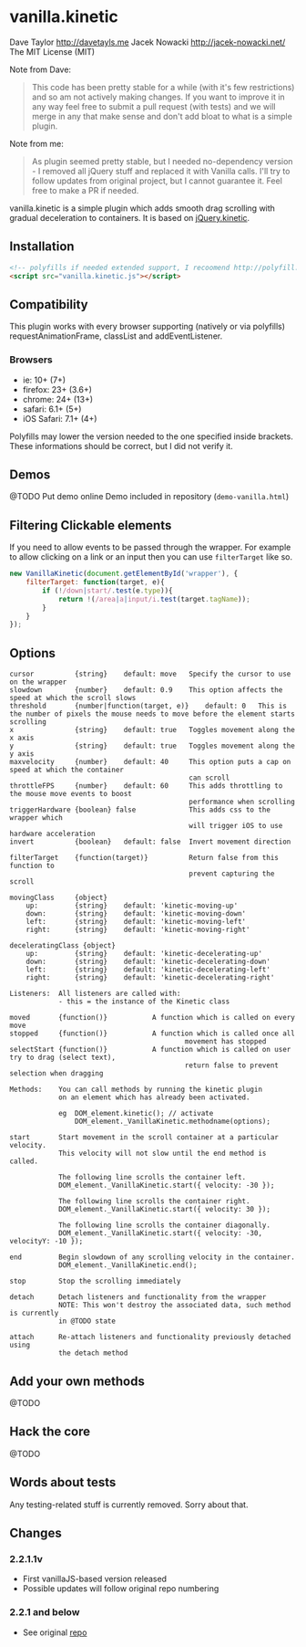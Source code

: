 vanilla.kinetic
==============
Dave Taylor <http://davetayls.me>
Jacek Nowacki <http://jacek-nowacki.net/>
The MIT License (MIT)

Note from Dave:
> This code has been pretty stable for a while (with it's few restrictions) and so am not actively making changes. If you want to improve it in any way feel free to submit a pull request (with tests) and we will merge in any that make sense and don't add bloat to what is a simple plugin.

Note from me:
> As plugin seemed pretty stable, but I needed no-dependency version - I removed all jQuery stuff and replaced it with Vanilla calls. I'll try to follow updates from original project, but I cannot guarantee it. Feel free to make a PR if needed.

vanilla.kinetic is a simple plugin which adds smooth drag scrolling with gradual deceleration to containers. It is based on [jQuery.kinetic](https://github.com/davetayls/jquery.kinetic/).

## Installation

```html
<!-- polyfills if needed extended support, I recoomend http://polyfill.io/ -->
<script src="vanilla.kinetic.js"></script>
```

## Compatibility

This plugin works with every browser supporting (natively or via polyfills) requestAnimationFrame, classList and addEventListener.

### Browsers ###

- ie: 10+ (7+)
- firefox: 23+ (3.6+)
- chrome: 24+ (13+)
- safari: 6.1+ (5+)
- iOS Safari: 7.1+ (4+) 

Polyfills may lower the version needed to the one specified inside brackets. These informations should be correct, but I did not verify it.

## Demos

@TODO Put demo online
Demo included in repository (`demo-vanilla.html`)

Filtering Clickable elements
---

If you need to allow events to be passed through the wrapper. For example to allow clicking on a link or an input then you can use `filterTarget` like so.

```javascript
new VanillaKinetic(document.getElementById('wrapper'), {
    filterTarget: function(target, e){
        if (!/down|start/.test(e.type)){
            return !(/area|a|input/i.test(target.tagName));
        }
    }
});
```

## Options

    cursor          {string}    default: move   Specify the cursor to use on the wrapper
    slowdown        {number}    default: 0.9    This option affects the speed at which the scroll slows
    threshold       {number|function(target, e)}    default: 0   This is the number of pixels the mouse needs to move before the element starts scrolling
    x               {string}    default: true   Toggles movement along the x axis
    y               {string}    default: true   Toggles movement along the y axis
    maxvelocity     {number}    default: 40     This option puts a cap on speed at which the container
                                                can scroll
    throttleFPS     {number}    default: 60     This adds throttling to the mouse move events to boost
                                                performance when scrolling
    triggerHardware {boolean} false             This adds css to the wrapper which
                                                will trigger iOS to use hardware acceleration
    invert          {boolean}   default: false  Invert movement direction

    filterTarget    {function(target)}          Return false from this function to
                                                prevent capturing the scroll

    movingClass     {object}
        up:         {string}    default: 'kinetic-moving-up'
        down:       {string}    default: 'kinetic-moving-down'
        left:       {string}    default: 'kinetic-moving-left'
        right:      {string}    default: 'kinetic-moving-right'

    deceleratingClass {object}
        up:         {string}    default: 'kinetic-decelerating-up'
        down:       {string}    default: 'kinetic-decelerating-down'
        left:       {string}    default: 'kinetic-decelerating-left'
        right:      {string}    default: 'kinetic-decelerating-right'

    Listeners:  All listeners are called with:
                - this = the instance of the Kinetic class

    moved       {function()}           A function which is called on every move
    stopped     {function()}           A function which is called once all
                                               movement has stopped
    selectStart {function()}           A function which is called on user try to drag (select text),
                                               return false to prevent selection when dragging

    Methods:    You can call methods by running the kinetic plugin
                on an element which has already been activated.

                eg  DOM_element.kinetic(); // activate
                    DOM_element._VanillaKinetic.methodname(options);

    start       Start movement in the scroll container at a particular velocity.
                This velocity will not slow until the end method is called.

                The following line scrolls the container left.
                DOM_element._VanillaKinetic.start({ velocity: -30 });

                The following line scrolls the container right.
                DOM_element._VanillaKinetic.start({ velocity: 30 });

                The following line scrolls the container diagonally.
                DOM_element._VanillaKinetic.start({ velocity: -30, velocityY: -10 });

    end         Begin slowdown of any scrolling velocity in the container.
                DOM_element._VanillaKinetic.end();

    stop        Stop the scrolling immediately

    detach      Detach listeners and functionality from the wrapper
                NOTE: This won't destroy the associated data, such method is currently
                in @TODO state

    attach      Re-attach listeners and functionality previously detached using
                the detach method

Add your own methods
--------------------

@TODO

Hack the core
-------------

@TODO

Words about tests
-------

Any testing-related stuff is currently removed. Sorry about that.

Changes
-------
### 2.2.1.1v
 - First vanillaJS-based version released
 - Possible updates will follow original repo numbering
 
### 2.2.1 and below
 - See original [repo](https://github.com/davetayls/jquery.kinetic/)
